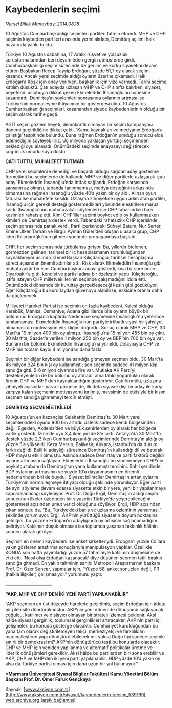 # Kaybedenlerin seçimi

*Nursel Dilek Manavbaşı 2014.08.18*

<div class="pNewsDetailMainContent ctx_content" itemprop="articleBody">
 <p>
  10 Ağustos Cumhurbaşkanlığı seçimleri partileri tatmin etmedi. MHP ve CHP seçimin kaybeden partileri arasında yerini alırken, Demirtaş açılımı halk nazarında yankı buldu.
 </p>
 <p>
  Türkiye 10 Ağustos sabahına, 17 Aralık rüşvet ve yolsuzluk soruşturmalarından beri devam eden gergin atmosferde girdi. Cumhurbaşkanlığı seçim sürecinde de gerilim ve korku siyasetini devam ettiren Başbakan Recep Tayyip Erdoğan, yüzde 51,7 oy alarak seçimi kazandı. Ancak yerel seçimde aldığı oyların üzerine çıkamadı. Halk Erdoğan’a Köşk için onay verirken, başkanlık için vize vermedi. Tarihî seçime katılım düşüktü. Çatı adayda uzlaşan MHP ve CHP sınıfta kalırken; siyaset, beyefendi üslubuyla dikkat çeken Ekmeleddin İhsanoğlu’nu hanesine kazandırdı. Demirtaş’ın söylemleri sonrasında oylarının artması ise Türkiye’nin normalleşme ihtiyacının bir göstergesi oldu. 10 Ağustos Cumhurbaşkanlığı seçimleri, kazanandan ziyade kaybedenlerinin olduğu bir seçim olarak tarihe geçti.
 </p>
 <p>
  AGİT seçim gözlem heyeti, demokratik olmayan bir seçim kampanyası dönemi geçirildiğine dikkat çekti. ‘Kamu kaynakları ve medyanın Erdoğan’a çalıştığı’ tespitinde bulundu. Buna rağmen Erdoğan’ın umduğu sonucu elde edemediğini söyleyebiliriz. Üç milyona yaklaşan yurtdışı seçmenden beklediği oyu alamadı. Önümüzdeki seçimde anayasayı değiştirecek çoğunluk umudu suya düştü.
 </p>
 <p>
  <strong>
   ÇATI TUTTU, MUHALEFET TUTMADI
  </strong>
 </p>
 <p>
  CHP yerel seçimlerde denediği ve başarılı olduğu sağdan aday gösterme formülünü bu seçimlerde de kullandı. MHP ve diğer partilerle uzlaşarak ‘çatı aday’ Ekmeleddin İhsanoğlu’nda ittifak sağlandı. Erdoğan karşısında şansının az olması, tabanda tanınmaması, medya desteğinin arkasında olmamasına rağmen İhsanoğlu yüzde 40’a yakın bir oy aldı. Alınan oyun faturası ise muhalefete kesildi. Uzlaşma zihniyetine uygun adım atan partiler, İhsanoğlu için gerekli desteği göstermedikleri yönünde eleştirilere maruz kaldı. İhsanoğlu’nun muhafazakâr söylemleri ise CHP tabanındaki bazı kesimleri rahatsız etti. Kimi CHP’liler seçimi boykot edip oy kullanmazken kimileri de Demirtaş’a destek verdi. Tabandaki rahatsızlık CHP içerisinde seçim sonrasında patlak verdi. Parti içerisindeki Süheyl Batum, Nur Serter, Emine Ülker Tarhan ve Birgül Ayman Güler’den oluşan ulusalcı grup, CHP lideri Kılıçdaroğlu’nun gitmesi yönünde propagandaya başladı.
 </p>
 <p>
  CHP, her seçim sonrasında türbülansa giriyor. Bu, yıllardır ötelenen, görmezden gelinen, tarihsel bir iç hesaplaşmanın zorunluluğundan kaynaklanıyor aslında. Genel Başkan Kılıçdaroğlu, tarihsel hesaplaşma süreci açısından önemli adımlar attı. Risk alarak Ekmeleddin İhsanoğlu gibi muhafazakâr bir ismi Cumhurbaşkanı adayı gösterdi, kısa bir süre önce Diyarbakır’a gitti, kendisi ve partisi adına bir özeleştiri yaptı. Kılıçdaroğlu, istifa isteyen CHP milletvekillerinin seçimde çalışmadığını iddia etti. Önümüzdeki dönemde bir kurultay gerçekleşeceği kesin gibi gözüküyor. Eğer Kılıçdaroğlu bu kurultaydan güvenoyu alabilirse, eskisine oranla daha da güçlenecek.
 </p>
 <p>
  Milliyetçi Hareket Partisi ise seçimin en fazla kaybedeni. Kalesi olduğu Karabük, Manisa, Osmaniye, Adana gibi illerde bile oyların büyük bir bölümünü Erdoğan’a kaptırdı. Nedeni ise seçmenine İhsanoğlu’nu yeterince tanıtamaması. Ekmeleddin İhsanoğlu’nun partiyle irtibatlı siyasi bir şahsiyet olmaması da motivasyon eksikliğini doğurdu. Sonuç olarak MHP ve CHP, 30 Mart’ta 19 milyon 400 bin oy almıştı. İhsanoğlu’na 15 milyon 455 bin oy çıktı. 30 Mart’ta, Saadet’e verilen 1 milyon 250 bin oy ve BBP’nin 700 bin oyu var. Bunların bir bölümü Ekmeleddin İhsanoğlu’na yöneldi. Dolayısıyla CHP ve MHP’nin toplam kaybı 4 milyondan daha fazla.
 </p>
 <p>
  Seçimin bir diğer kaybedeni ise sandığa gitmeyen seçmen oldu. 30 Mart’ta 46 milyon 924 bin kişi oy kullanmıştı; son seçimde sadece 41 milyon kişi sandığa gitti. 5-6 milyon civarında fire var. Mutlaka AK Parti’yi destekleyenlerin de bir bölümü oy atmadı, ama tablo yoğunluklu olarak firenin CHP ve MHP’den kaynaklandığını gösteriyor. Çatı formülü, uzlaşma zihniyeti açısından yararlı görünse de, ilk defa siyaset dışı bir aday ile karşı karşıya kalan seçmenin motivasyonu kırılmış, mevsimin de etkisiyle bir kısım seçmen sandığa gitmemeyi tercih etmişti.
 </p>
 <p>
  <strong>
   DEMİRTAŞ SEÇMENİ ETKİLEDİ
  </strong>
 </p>
 <p>
  10 Ağustos’un en kazançlısı Selahattin Demirtaş’tı. 30 Mart yerel seçimlerindeki oyunu 900 bin artırdı. Üstelik sadece kendi bölgesinden değil; Ege’den, Akdeniz’den ve büyük şehirlerden oy alarak her bölgede varlık gösterdi. İzmir’de oyu 3,4 iken yüzde 8’e çıktı. Antalya’da 30 Mart’ta destek yüzde 2,3 iken Cumhurbaşkanlığı seçimlerinde Demirtaş’ın aldığı oy yüzde 5’e yükseldi. Keza Mersin, Balıkesir, Ankara, İstanbul’da da durum farklı değildi. Belli ki adaylığı süresince Demirtaş’ın kullandığı dil ve batıdaki HDP mayası etkili olmuştu. Aslında sadece Demirtaş ve parti faktörü değildi oyların artmasını sağlayan. Ekmeleddin İhsanoğlu’nu sindiremeyen CHP’nin boykotçu tabanı da Demirtaş’tan yana kullanmıştı tercihini. Sahil şeridinde BDP oylarının artmasının ve yüzde 10’a dayanmasının en önemli nedenlerinden biri de buydu.  Siyaset bilimciler Demirtaş’ın artan oylarını Türkiye’nin normalleşmeye ihtiyacı olduğu şeklinde yorumluyor. Eğer parti de aynı söyleme devam ederse siyasette etkin bir yere, yeni bir yapılanmaya kapı aralanacağı söyleniyor. Prof. Dr. Doğu Ergil, Demirtaş’ın aldığı seçim sonucunun ilkeler üzerinden bir siyasetin Türkiye’de yeşerebileceğini göstermesi açısından umut verici olduğunu söylüyor. Ergil, HDP açısından çıkan sonucu da, “Bu, Türkiye’deki barış ve uzlaşma özleminin yansıması.” şeklinde yorumluyor. Ergil, AKP’nin yürüttüğü siyasetin doyum noktasına geldiğini, bu yüzden Erdoğan’ın adaylığında oy artışının sağlanamadığını belirtiyor. Katılımın düşük olmasını ise toplumda yaşanan bıkkınlık hâlinin sonucu olarak görüyor.
 </p>
 <p>
  Seçimin en önemli kaybedeni ise anket şirketleriydi. Erdoğan’ı yüzde 60’lara yakın gösteren araştırma sonuçlarıyla manipülasyon yaptılar. Özellikle KONDA son hafta yayımladığı yüzde 57 tahminiyle katılımın düşmesine de etki etti. ‘Nasıl olsa Erdoğan kazanacak’ diye düşünen seçmen tatili bırakıp sandığa gitmedi. En yakın tahminin sahibi Metropoll Araştırma’nın başkanı Prof. Dr. Özer Sencar, sapmalar için, “Yüzde 58, anket sonuçları değil, PR (halkla ilişkiler) çalışmasıydı.” yorumunu yaptı.
 </p>
 <p>
  _______________________
 </p>
 <p>
  <strong>
   “AKP, MHP VE CHP’DEN İKİ YENİ PARTİ YAPILANABİLİR”
  </strong>
 </p>
 <p>
  “AKP seçmeni en üst düzeyde harekete geçirilmiş, seçim Erdoğan için âdeta bir plebisite döndürülmüştür. AKP’nin yeni dönemde dönüşümü sağlayacak çoğulcu, katılımcı ve dışlayıcı olmayan bir strateji izlemesi beklenir. Aksi hâlde siyasal gerginlik, toplumsal gerginlikleri artıracaktır. AKP’nin parti içi gelişmeleri bu konuda gösterge olacaktır. Cumhuriyet kurulduğundan bu yana tam olarak değiştirilemeyen tekçi, merkeziyetçi ve farklılıkları marjinalleştiren yapı dönüştürülebilecek mi, yoksa Doğu tipi sadece seçimle sınırlı bir demokrasi mi? AKP’nin dönüştürücü testi bu konularda olacaktır. CHP ve MHP için yeniden yapılanma ve alternatif politikalar üretme ve liderlik dönüşümleri gereklidir. Aksi hâlde bu partilerden biri sona erebilir ve AKP, CHP ve MHP’den iki yeni parti yapılanabilir. HDP yüzde 10’a yakın oy alsa da Türkiye partisi olması için daha uzun bir yol bulunuyor.”
 </p>
 <p>
  <strong>
   *Marmara Üniversitesi Siyasal Bilgiler Fakültesi Kamu Yönetimi Bölüm Başkanı Prof. Dr. Ömer Faruk Gençkaya
  </strong>
 </p>
</div>


Kaynak: [www.aksiyon.com.tr](http://www.aksiyon.com.tr/siyaset/kaybedenlerin-secimi_539169), [web.archive.org (arşiv bağlantısı)](http://web.archive.org/web/20151215035218/http://www.aksiyon.com.tr/siyaset/kaybedenlerin-secimi_539169)
